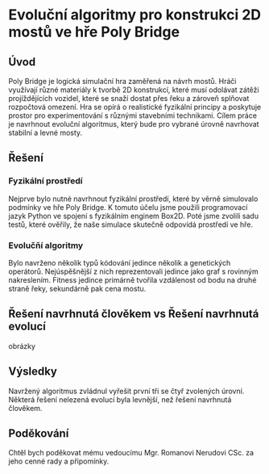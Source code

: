 # Evoluční algoritmy pro konstrukci 2D mostů ve hře Poly Bridge

##  Úvod 

Poly Bridge je logická simulační hra zaměřená na návrh mostů. Hráči využívají různé materiály k tvorbě 2D konstrukcí, které musí odolávat zátěži projíždějících vozidel, které se snaží dostat přes řeku a zároveň splňovat rozpočtová omezení. Hra se opírá o realistické fyzikální principy a poskytuje prostor pro experimentování s různými stavebními technikami. Cílem práce je navrhnout evoluční algoritmus, který bude pro vybrané úrovně navrhovat stabilní a levné mosty.

## Řešení

### Fyzikální prostředí

Nejprve bylo nutné navrhnout fyzikální prostředí, které by věrně simulovalo podmínky ve hře Poly Bridge. K tomuto účelu jsme použili programovací jazyk Python ve spojení s fyzikálním enginem Box2D. Poté jsme zvolili sadu testů, které ověřily, že naše simulace skutečně odpovídá prostředí ve hře.

### Evolučňí algoritmy

Bylo navrženo několik typů kódování jedince několik a genetických operátorů. Nejúspěšnější z nich reprezentovali jedince jako graf s rovinným nakreslením. Fitness jedince primárně tvořila vzdálenost od bodu na druhé straně řeky, sekundárně pak cena mostu.

## Řešení navrhnutá člověkem vs Řešení navrhnutá evolucí

obrázky

## Výsledky

Navržený algoritmus zvládnul vyřešit první tři se čtyř zvolených úrovní. Některá řešení nelezená evolucí byla levnější, než řešení navrhnutá člověkem. 

## Poděkování

Chtěl bych poděkovat mému vedoucímu Mgr. Romanovi Nerudovi CSc. za jeho cenné rady a připomínky.
